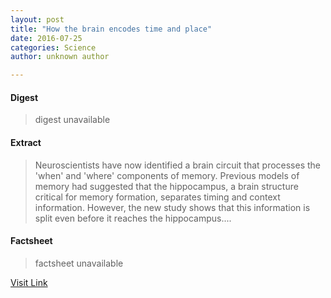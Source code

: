 ```yaml
---
layout: post
title: "How the brain encodes time and place"
date: 2016-07-25
categories: Science
author: unknown author

---
```



#### Digest
>digest unavailable

#### Extract
>Neuroscientists have now identified a brain circuit that processes the 'when' and 'where' components of memory. Previous models of memory had suggested that the hippocampus, a brain structure critical for memory formation, separates timing and context information. However, the new study shows that this information is split even before it reaches the hippocampus....

#### Factsheet
>factsheet unavailable

[Visit Link](http://www.sciencedaily.com/releases/2015/09/150923134112.htm)


